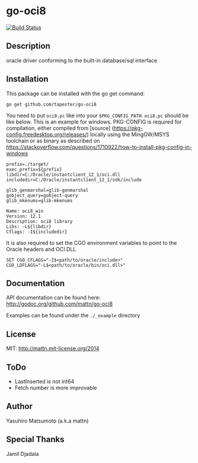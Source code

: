 go-oci8
=======

[![Build Status](https://travis-ci.org/tapester/go-oci8.svg)](https://travis-ci.org/tapester/go-oci8)

Description
-----------

oracle driver conforming to the built-in database/sql interface

Installation
------------

This package can be installed with the go get command:

    go get github.com/tapester/go-oci8


You need to put `oci8.pc` like into your `$PKG_CONFIG_PATH`. `oci8.pc` should be like below. This is an example for windows.
PKG-CONFIG is required for compilation, either compiled from [source] (https://pkg-config.freedesktop.org/releases/) locally using the MingGW/MSYS toolchain or as binary as described on https://stackoverflow.com/questions/1710922/how-to-install-pkg-config-in-windows


```
prefix=./target/
exec_prefix=${prefix}
libdir=C:/Oracle/instantclient_12_1/oci.dll
includedir=C:/Oracle/instantclient_12_1/sdk/include

glib_genmarshal=glib-genmarshal
gobject_query=gobject-query
glib_mkenums=glib-mkenums

Name: oci8_win
Version: 12.1
Description: oci8 library
Libs: -L${libdir}
Cflags: -I${includedir}
```

It is also required to set the CGO environment variables to point to the Oracle headers and OCI.DLL

```
SET CGO_CFLAGS="-I$<path/to/oracle/include>" 
CGO_LDFLAGS="-L$<path/to/oracle/bin/oci.dll>"
```

Documentation
-------------

API documentation can be found here: http://godoc.org/github.com/mattn/go-oci8

Examples can be found under the `./_example` directory

License
-------

MIT: http://mattn.mit-license.org/2014

ToDo
----

* LastInserted is not int64
* Fetch number is more improvable

Author
------

Yasuhiro Matsumoto (a.k.a mattn)

Special Thanks
--------------

Jamil Djadala
